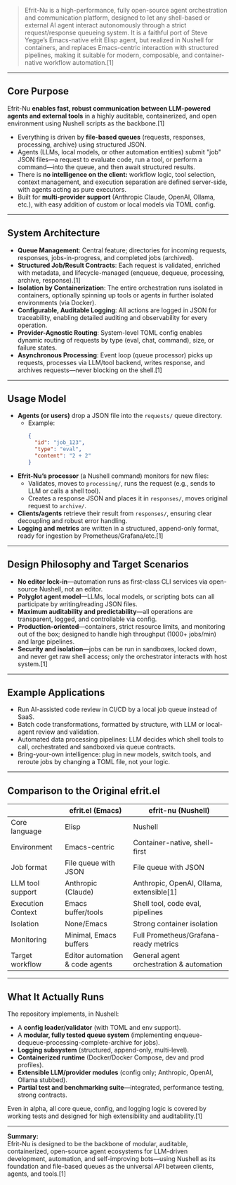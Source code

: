 > Efrit-Nu is a high-performance, fully open-source agent orchestration and communication platform, designed to let any shell-based or external AI agent interact autonomously through a strict request/response queueing system. It is a faithful port of Steve Yegge’s Emacs-native efrit Elisp agent, but realized in Nushell for containers, and replaces Emacs-centric interaction with structured pipelines, making it suitable for modern, composable, and container-native workflow automation.[1]

***

## Core Purpose

Efrit-Nu **enables fast, robust communication between LLM-powered agents and external tools** in a highly auditable, containerized, and open environment using Nushell scripts as the backbone.[1]

- Everything is driven by **file-based queues** (requests, responses, processing, archive) using structured JSON.
- Agents (LLMs, local models, or other automation entities) submit "job" JSON files—a request to evaluate code, run a tool, or perform a command—into the queue, and then await structured results.
- There is **no intelligence on the client:** workflow logic, tool selection, context management, and execution separation are defined server-side, with agents acting as pure executors.
- Built for **multi-provider support** (Anthropic Claude, OpenAI, Ollama, etc.), with easy addition of custom or local models via TOML config.

***

## System Architecture

- **Queue Management**: Central feature; directories for incoming requests, responses, jobs-in-progress, and completed jobs (archived).  
- **Structured Job/Result Contracts**: Each request is validated, enriched with metadata, and lifecycle-managed (enqueue, dequeue, processing, archive, response).[1]
- **Isolation by Containerization**: The entire orchestration runs isolated in containers, optionally spinning up tools or agents in further isolated environments (via Docker).
- **Configurable, Auditable Logging**: All actions are logged in JSON for traceability, enabling detailed auditing and observability for every operation.
- **Provider-Agnostic Routing**: System-level TOML config enables dynamic routing of requests by type (eval, chat, command), size, or failure states.
- **Asynchronous Processing**: Event loop (queue processor) picks up requests, processes via LLM/tool backend, writes response, and archives requests—never blocking on the shell.[1]

***

## Usage Model

- **Agents (or users)** drop a JSON file into the `requests/` queue directory.
    - Example:  
      ```json
      {
        "id": "job_123",
        "type": "eval",
        "content": "2 + 2"
      }
      ```
- **Efrit-Nu’s processor** (a Nushell command) monitors for new files:
    - Validates, moves to `processing/`, runs the request (e.g., sends to LLM or calls a shell tool).
    - Creates a response JSON and places it in `responses/`, moves original request to `archive/`.
- **Clients/agents** retrieve their result from `responses/`, ensuring clear decoupling and robust error handling.
- **Logging and metrics** are written in a structured, append-only format, ready for ingestion by Prometheus/Grafana/etc.[1]

***

## Design Philosophy and Target Scenarios

- **No editor lock-in**—automation runs as first-class CLI services via open-source Nushell, not an editor.
- **Polyglot agent model**—LLMs, local models, or scripting bots can all participate by writing/reading JSON files.
- **Maximum auditability and predictability**—all operations are transparent, logged, and controllable via config.
- **Production-oriented**—containers, strict resource limits, and monitoring out of the box; designed to handle high throughput (1000+ jobs/min) and large pipelines.
- **Security and isolation**—jobs can be run in sandboxes, locked down, and never get raw shell access; only the orchestrator interacts with host system.[1]

***

## Example Applications

- Run AI-assisted code review in CI/CD by a local job queue instead of SaaS.
- Batch code transformations, formatted by structure, with LLM or local-agent review and validation.
- Automated data processing pipelines: LLM decides which shell tools to call, orchestrated and sandboxed via queue contracts.
- Bring-your-own intelligence: plug in new models, switch tools, and reroute jobs by changing a TOML file, not your logic.

***

## Comparison to the Original efrit.el

|                      | **efrit.el (Emacs)**               | **efrit-nu (Nushell)**                      |
|----------------------|------------------------------------|---------------------------------------------|
| Core language        | Elisp                              | Nushell                                     |
| Environment          | Emacs-centric                      | Container-native, shell-first               |
| Job format           | File queue with JSON               | File queue with JSON                        |
| LLM tool support     | Anthropic (Claude)                 | Anthropic, OpenAI, Ollama, extensible[1] |
| Execution Context    | Emacs buffer/tools                 | Shell tool, code eval, pipelines            |
| Isolation            | None/Emacs                         | Strong container isolation                  |
| Monitoring           | Minimal, Emacs buffers             | Full Prometheus/Grafana-ready metrics       |
| Target workflow      | Editor automation & code agents    | General agent orchestration & automation    |

***

## What It Actually Runs

The repository implements, in Nushell:
- A **config loader/validator** (with TOML and env support).
- A **modular, fully tested queue system** (implementing enqueue-dequeue-processing-complete-archive for jobs).
- **Logging subsystem** (structured, append-only, multi-level).
- **Containerized runtime** (Docker/Docker Compose, dev and prod profiles).
- **Extensible LLM/provider modules** (config only; Anthropic, OpenAI, Ollama stubbed).
- **Partial test and benchmarking suite**—integrated, performance testing, strong contracts.

Even in alpha, all core queue, config, and logging logic is covered by working tests and designed for high extensibility and auditability.[1]

***

**Summary:**  
Efrit-Nu is designed to be the backbone of modular, auditable, containerized, open-source agent ecosystems for LLM-driven development, automation, and self-improving bots—using Nushell as its foundation and file-based queues as the universal API between clients, agents, and tools.[1]
